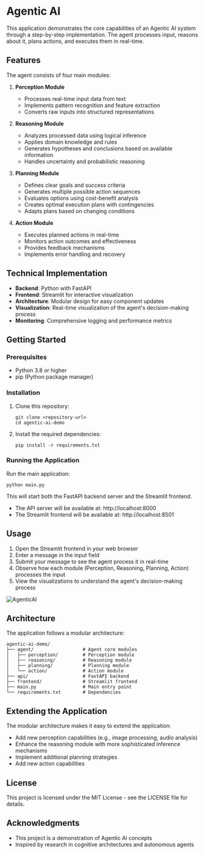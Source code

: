 # Agentic AI

This application demonstrates the core capabilities of an Agentic AI system through a step-by-step implementation. The agent processes input, reasons about it, plans actions, and executes them in real-time.

## Features

The agent consists of four main modules:

1. **Perception Module**
   - Processes real-time input data from text
   - Implements pattern recognition and feature extraction
   - Converts raw inputs into structured representations

2. **Reasoning Module**
   - Analyzes processed data using logical inference
   - Applies domain knowledge and rules
   - Generates hypotheses and conclusions based on available information
   - Handles uncertainty and probabilistic reasoning

3. **Planning Module**
   - Defines clear goals and success criteria
   - Generates multiple possible action sequences
   - Evaluates options using cost-benefit analysis
   - Creates optimal execution plans with contingencies
   - Adapts plans based on changing conditions

4. **Action Module**
   - Executes planned actions in real-time
   - Monitors action outcomes and effectiveness
   - Provides feedback mechanisms
   - Implements error handling and recovery

## Technical Implementation

- **Backend**: Python with FastAPI
- **Frontend**: Streamlit for interactive visualization
- **Architecture**: Modular design for easy component updates
- **Visualization**: Real-time visualization of the agent's decision-making process
- **Monitoring**: Comprehensive logging and performance metrics

## Getting Started

### Prerequisites

- Python 3.8 or higher
- pip (Python package manager)

### Installation

1. Clone this repository:
   ```
   git clone <repository-url>
   cd agentic-ai-demo
   ```

2. Install the required dependencies:
   ```
   pip install -r requirements.txt
   ```

### Running the Application

Run the main application:
```
python main.py
```

This will start both the FastAPI backend server and the Streamlit frontend.

- The API server will be available at: http://localhost:8000
- The Streamlit frontend will be available at: http://localhost:8501

## Usage

1. Open the Streamlit frontend in your web browser
2. Enter a message in the input field
3. Submit your message to see the agent process it in real-time
4. Observe how each module (Perception, Reasoning, Planning, Action) processes the input
5. View the visualizations to understand the agent's decision-making process

![AgenticAI](https://github.com/user-attachments/assets/61829457-9a0f-4547-a801-206ba7e1a18f)


## Architecture

The application follows a modular architecture:

```
agentic-ai-demo/
├── agent/                  # Agent core modules
│   ├── perception/         # Perception module
│   ├── reasoning/          # Reasoning module
│   ├── planning/           # Planning module
│   └── action/             # Action module
├── api/                    # FastAPI backend
├── frontend/               # Streamlit frontend
├── main.py                 # Main entry point
└── requirements.txt        # Dependencies
```

## Extending the Application

The modular architecture makes it easy to extend the application:

- Add new perception capabilities (e.g., image processing, audio analysis)
- Enhance the reasoning module with more sophisticated inference mechanisms
- Implement additional planning strategies
- Add new action capabilities

## License

This project is licensed under the MIT License - see the LICENSE file for details.

## Acknowledgments

- This project is a demonstration of Agentic AI concepts
- Inspired by research in cognitive architectures and autonomous agents
